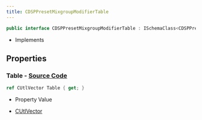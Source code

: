 ```yaml
---
title: CDSPPresetMixgroupModifierTable
---
```


```csharp
public interface CDSPPresetMixgroupModifierTable : ISchemaClass<CDSPPresetMixgroupModifierTable>, ISchemaField, ISchemaClass, INativeHandle
```

- Implements

## Properties

### **Table** - [Source Code](https://github.com/swiftly-solution/swiftlys2/blob/main/managed/src/SwiftlyS2.Generated/Schemas/Interfaces/CDSPPresetMixgroupModifierTable.cs#L17)

```csharp
ref CUtlVector Table { get; }
```

- Property Value

- [CUtlVector](/docs/api/)

